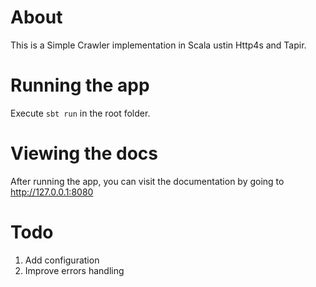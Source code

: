 # About

This is a Simple Crawler implementation in Scala ustin Http4s and Tapir.

# Running the app

Execute `sbt run` in the root folder.

# Viewing the docs

After running the app, you can visit the documentation by going to http://127.0.0.1:8080

# Todo

1. Add configuration
2. Improve errors handling
